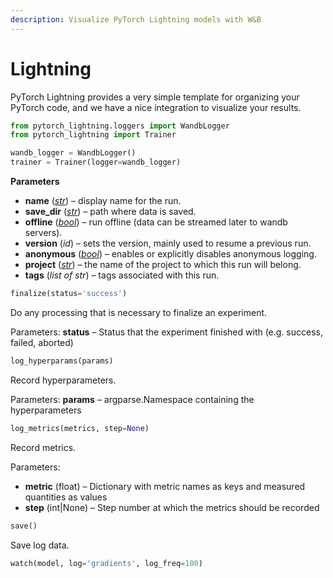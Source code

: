 ```yaml
---
description: Visualize PyTorch Lightning models with W&B
---
```


# Lightning

PyTorch Lightning provides a very simple template for organizing your PyTorch code, and we have a nice integration to visualize your results.

```python
from pytorch_lightning.loggers import WandbLogger
from pytorch_lightning import Trainer

wandb_logger = WandbLogger()
trainer = Trainer(logger=wandb_logger)
```

**Parameters**

* **name** \([_str_](https://docs.python.org/3/library/stdtypes.html#str)\) – display name for the run.
* **save\_dir** \([_str_](https://docs.python.org/3/library/stdtypes.html#str)\) – path where data is saved.
* **offline** \([_bool_](https://docs.python.org/3/library/functions.html#bool)\) – run offline \(data can be streamed later to wandb servers\).
* **version** \(_id_\) – sets the version, mainly used to resume a previous run.
* **anonymous** \([_bool_](https://docs.python.org/3/library/functions.html#bool)\) – enables or explicitly disables anonymous logging.
* **project** \([_str_](https://docs.python.org/3/library/stdtypes.html#str)\) – the name of the project to which this run will belong.
* **tags** \(_list of str_\) – tags associated with this run.

```python
finalize(status='success')
```

Do any processing that is necessary to finalize an experiment.

Parameters: **status** – Status that the experiment finished with \(e.g. success, failed, aborted\)

```python
log_hyperparams(params)
```

Record hyperparameters.

Parameters: **params** – argparse.Namespace containing the hyperparameters

```python
log_metrics(metrics, step=None)
```

Record metrics.

Parameters:

* **metric** \(float\) – Dictionary with metric names as keys and measured quantities as values
* **step** \(int\|None\) – Step number at which the metrics should be recorded

```python
save()
```

Save log data.

```python
watch(model, log='gradients', log_freq=100)
```

